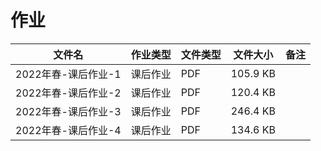 # 作业

文件名|作业类型|文件类型|文件大小|备注
---|---|---|---|---
2022年春-课后作业-1|课后作业|PDF|105.9 KB
2022年春-课后作业-2|课后作业|PDF|120.4 KB
2022年春-课后作业-3|课后作业|PDF|246.4 KB
2022年春-课后作业-4|课后作业|PDF|134.6 KB
